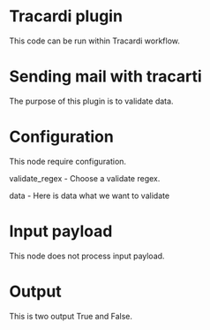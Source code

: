 # Tracardi plugin

This code can be run within Tracardi workflow.

# Sending mail with tracarti

The purpose of this plugin is to validate data.


# Configuration

This node require configuration.

validate_regex - Choose a validate regex. 

data - Here is data what we want to validate

# Input payload

This node does not process input payload.

# Output

This is two output True and False.
